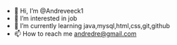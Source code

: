 - 👋 Hi, I’m @Andreveeck1
- 👀 I’m interested in job
- 🌱 I’m currently learning java,mysql,html,css,git,github
- 📫 How to reach me andredre@gmail.com

<!---
Andreveeck1/Andreveeck1 is a ✨ special ✨ repository because its `README.md` (this file) appears on your GitHub profile.
You can click the Preview link to take a look at your changes.
--->

